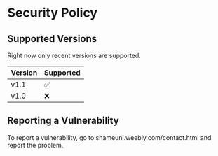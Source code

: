 # Security Policy

## Supported Versions

Right now only recent versions are supported.

| Version | Supported          |
| ------- | ------------------ |
| v1.1    | :white_check_mark: |
| v1.0    | :x:                |

## Reporting a Vulnerability

To report a vulnerability, go to shameuni.weebly.com/contact.html and report the problem.
